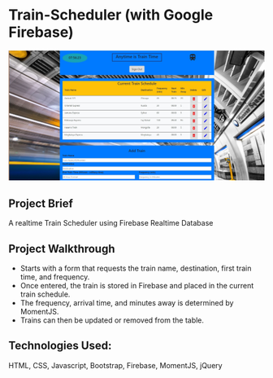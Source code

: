 # Train-Scheduler (with Google Firebase)
![alt text](assets/images/Train-Scheduler.jpg)

## Project Brief

A realtime Train Scheduler using Firebase Realtime Database

## Project Walkthrough
* Starts with a form that requests the train name, destination, first train time, and frequency.  
* Once entered, the train is stored in Firebase and placed in the current train schedule.  
* The frequency, arrival time, and minutes away is determined by MomentJS. 
* Trains can then be updated or removed from the table.

## Technologies Used: 
HTML, CSS, Javascript, Bootstrap, Firebase, MomentJS, jQuery

